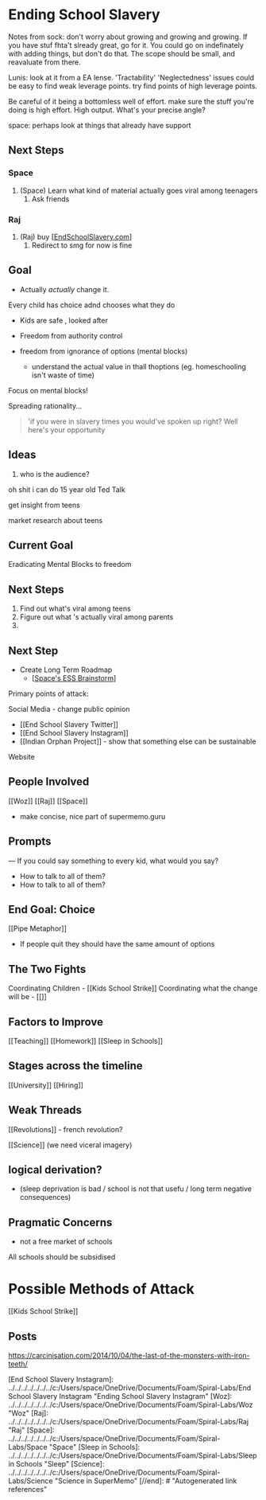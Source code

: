 # Ending School Slavery

Notes from sock: don't worry about growing and growing and growing. If you have stuf fhta't slready great, go for it. You could go on indefinately with adding things, but don't do that. The scope should be small, and reavaluate from there. 

Lunis: look at it from a EA lense. 'Tractability' 'Neglectedness' issues
could be easy to find weak leverage points. try find points of high leverage points. 

Be careful of it being a bottomless well of effort. make sure the stuff you're doing is high effort. High output. What's your precise angle?

space: perhaps look at things that already have support

## Next Steps
### Space
1. (Space) Learn what kind of material actually goes viral among teenagers
	1. Ask friends
### Raj
1. (Raj) buy [[EndSchoolSlavery.com]]
   1. Redirect to smg for now is fine

## Goal
- Actually *actually* change it.


Every child has choice adnd chooses what they do
- Kids are safe , looked after

- Freedom from authority control

- freedom from ignorance of options (mental blocks)
	- understand the actual value in thall thoptions (eg. homeschooling isn't waste of time)

Focus on mental blocks!

Spreading rationality...
> 'if you were in slavery times you would've spoken up right? Well here's your opportunity

## Ideas
1. who is the audience?

oh shit i can do 15 year old Ted Talk

get insight from teens

market research about teens


## Current Goal
Eradicating Mental Blocks to freedom
## Next Steps
1. Find out what's viral among teens
2. Figure out what 's actually viral among parents
3. 











## Next Step
- Create Long Term Roadmap
	- [[Space's ESS Brainstorm]]


Primary points of attack:
 



Social Media - change public opinion
- [[End School Slavery Twitter]]
- [[End School Slavery Instagram]]
- [[Indian Orphan Project]] - show that something else can be sustainable

Website

## People Involved
[[Woz]]
[[Raj]]
[[Space]]


- make concise, nice part of supermemo.guru


 ## Prompts 
— If you could say something to every kid, what would you say?
- How to talk to all of them?
- How to talk to all of them?



## End Goal: Choice
[[Pipe Metaphor]]

- If people quit they should have the same amount of options






## The Two Fights
Coordinating Children - [[Kids School Strike]]
Coordinating what the change will be - [[]]






## Factors to Improve
[[Teaching]]
[[Homework]]
[[Sleep in Schools]]



## Stages across the timeline

[[University]]
[[Hiring]]





## Weak Threads
[[Revolutions]]
	- french revolution?
	
[[Science]]
(we need viceral imagery)
##  logical derivation? 

- (sleep deprivation is bad / school is not that usefu / long term negative consequences)


## Pragmatic Concerns
- not a free market of schools


All schools should be subsidised


# Possible Methods of Attack
[[Kids School Strike]]


## Posts

https://carcinisation.com/2014/10/04/the-last-of-the-monsters-with-iron-teeth/

[//begin]: # "Autogenerated link references for markdown compatibility"
[EndSchoolSlavery.com]: ../../../../../../../c:/Users/space/OneDrive/Documents/Foam/Spiral-Labs/endschoolslaverycom "EndSchoolSlavery.com"
[Space's ESS Brainstorm]: ../../../../../../../c:/Users/space/OneDrive/Documents/Foam/Spiral-Labs/spaces-ess-brainstorm "Space's ESS Brainstorm"
[End School Slavery Instagram]: ../../../../../../../c:/Users/space/OneDrive/Documents/Foam/Spiral-Labs/End School Slavery Instagram "Ending School Slavery Instagram"
[Woz]: ../../../../../../../c:/Users/space/OneDrive/Documents/Foam/Spiral-Labs/Woz "Woz"
[Raj]: ../../../../../../../c:/Users/space/OneDrive/Documents/Foam/Spiral-Labs/Raj "Raj"
[Space]: ../../../../../../../c:/Users/space/OneDrive/Documents/Foam/Spiral-Labs/Space "Space"
[Sleep in Schools]: ../../../../../../../c:/Users/space/OneDrive/Documents/Foam/Spiral-Labs/Sleep in Schools "Sleep"
[Science]: ../../../../../../../c:/Users/space/OneDrive/Documents/Foam/Spiral-Labs/Science "Science in SuperMemo"
[//end]: # "Autogenerated link references"